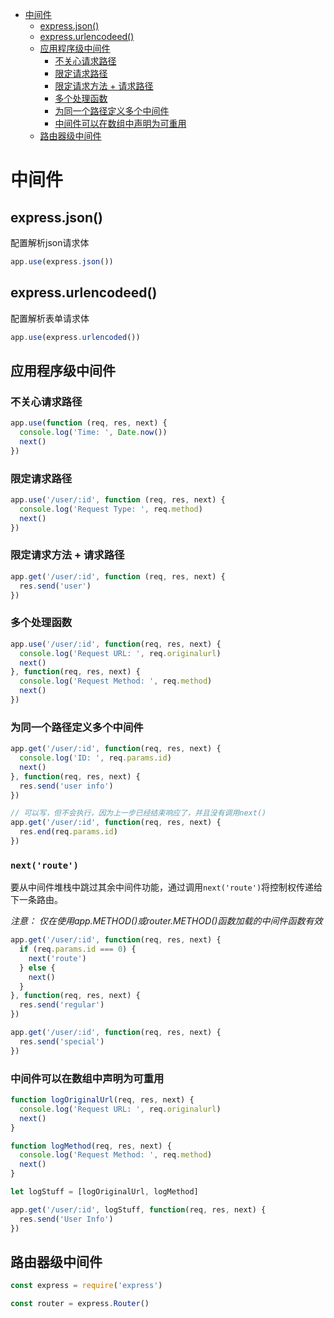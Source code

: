 
- [中间件](#中间件)
  - [express.json()](#expressjson)
  - [express.urlencodeed()](#expressurlencodeed)
  - [应用程序级中间件](#应用程序级中间件)
    - [不关心请求路径](#不关心请求路径)
    - [限定请求路径](#限定请求路径)
    - [限定请求方法 + 请求路径](#限定请求方法--请求路径)
    - [多个处理函数](#多个处理函数)
    - [为同一个路径定义多个中间件](#为同一个路径定义多个中间件)
    - [中间件可以在数组中声明为可重用](#中间件可以在数组中声明为可重用)
  - [路由器级中间件](#路由器级中间件)
# 中间件

## express.json()

配置解析json请求体

```js
app.use(express.json())
```

## express.urlencodeed()

配置解析表单请求体

```js
app.use(express.urlencoded())
```

## 应用程序级中间件

### 不关心请求路径

```js
app.use(function (req, res, next) {
  console.log('Time: ', Date.now())
  next()
})
```

### 限定请求路径

```js
app.use('/user/:id', function (req, res, next) {
  console.log('Request Type: ', req.method)
  next()
})
```

### 限定请求方法 + 请求路径

```js
app.get('/user/:id', function (req, res, next) {
  res.send('user')
})
```

### 多个处理函数

```js
app.use('/user/:id', function(req, res, next) {
  console.log('Request URL: ', req.originalurl)
  next()
}, function(req, res, next) {
  console.log('Request Method: ', req.method)
  next()
})
```

### 为同一个路径定义多个中间件

```js
app.get('/user/:id', function(req, res, next) {
  console.log('ID: ', req.params.id)
  next()
}, function(req, res, next) {
  res.send('user info')
})

// 可以写，但不会执行，因为上一步已经结束响应了，并且没有调用next()
app.get('/user/:id', function(req, res, next) {
  res.end(req.params.id)
})
````

### `next('route')`

要从中间件堆栈中跳过其余中间件功能，通过调用`next('route')`将控制权传递给下一条路由。

*注意： 仅在使用app.METHOD()或router.METHOD()函数加载的中间件函数有效*

```js
app.get('/user/:id', function(req, res, next) {
  if (req.params.id === 0) {
    next('route')
  } else {
    next()
  }
}, function(req, res, next) {
  res.send('regular')
})

app.get('/user/:id', function(req, res, next) {
  res.send('special')
})

```

### 中间件可以在数组中声明为可重用

```js
function logOriginalUrl(req, res, next) {
  console.log('Request URL: ', req.originalurl)
  next()
}

function logMethod(req, res, next) {
  console.log('Request Method: ', req.method)
  next()
}

let logStuff = [logOriginalUrl, logMethod]

app.get('/user/:id', logStuff, function(req, res, next) {
  res.send('User Info')
})
```

## 路由器级中间件

```js
const express = require('express')

const router = express.Router()
```